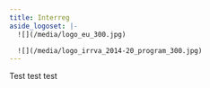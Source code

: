 ```yaml
---
title: Interreg
aside_logoset: |-
  ![](/media/logo_eu_300.jpg)

  ![](/media/logo_irrva_2014-20_program_300.jpg)
---
```

Test test test
